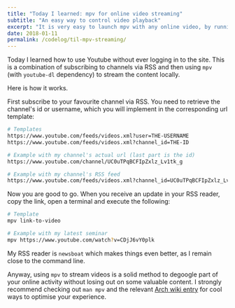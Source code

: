 ```yaml
---
title: "Today I learned: mpv for online video streaming"
subtitle: "An easy way to control video playback"
excerpt: "It is very easy to launch mpv with any online video, by running it through the terminal. Use it to stream Youtube videos without logging in."
date: 2018-01-11
permalink: /codelog/til-mpv-streaming/
---
```

Today I learned how to use Youtube without ever logging in to the site. This is a combination of subscribing to channels via RSS and then using `mpv` (with `youtube-dl` dependency) to stream the content locally.

Here is how it works.

First subscribe to your favourite channel via RSS. You need to retrieve the channel's id or username, which you will implement in the corresponding url template:

```sh
# Templates
https://www.youtube.com/feeds/videos.xml?user=THE-USERNAME
https://www.youtube.com/feeds/videos.xml?channel_id=THE-ID

# Example with my channel's actual url (last part is the id)
https://www.youtube.com/channel/UC0uTPqBCFIpZxlz_Lv1tk_g

# Example with my channel's RSS feed
https://www.youtube.com/feeds/videos.xml?channel_id=UC0uTPqBCFIpZxlz_Lv1tk_g
```

Now you are good to go. When you receive an update in your RSS reader, copy the link, open a terminal and execute the following:

```sh
# Template
mpv link-to-video

# Example with my latest seminar
mpv https://www.youtube.com/watch?v=CDjJ6vY0plk
```

My RSS reader is `newsboat` which makes things even better, as I remain close to the command line.

Anyway, using `mpv` to stream videos is a solid method to degoogle part of your online activity without losing out on some valuable content. I strongly recommend checking out `man mpv` and the relevant [Arch wiki entry](https://wiki.archlinux.org/index.php/Mpv) for cool ways to optimise your experience.
